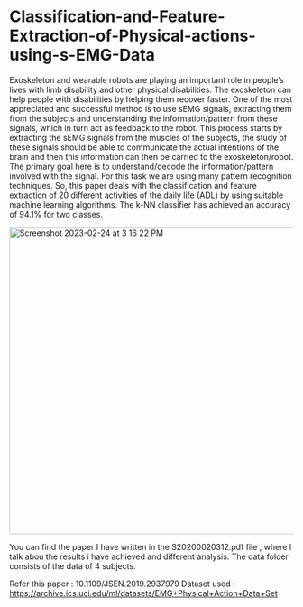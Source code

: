 # Classification-and-Feature-Extraction-of-Physical-actions-using-s-EMG-Data

Exoskeleton and wearable robots are playing an important role in people’s lives with limb disability and other physical disabilities. The exoskeleton can help people with disabilities by helping them recover faster. One of the most appreciated and successful method is to use sEMG signals, extracting them from the subjects and understanding the information/pattern from these signals, which in turn act as feedback to the robot. This process starts by extracting the sEMG signals from the muscles of the subjects, the study of these signals should be able to communicate the actual intentions of the brain and then this information can then be carried to the exoskeleton/robot. The primary goal here is to understand/decode the information/pattern involved with the signal. For this task we are using many pattern recognition techniques. So, this paper deals with the classification and feature extraction of 20 different activities of the daily life (ADL) by using suitable machine learning algorithms. The k-NN classifier has achieved an accuracy of 94.1% for two classes.


<img width="544" alt="Screenshot 2023-02-24 at 3 16 22 PM" src="https://user-images.githubusercontent.com/95843454/221146744-b782b77b-6c55-47e5-82b0-cad6bed33513.png">



You can find the paper I have written in the S20200020312.pdf file , where I talk abou the results i have achieved and different analysis.
The data folder consists of the data of 4 subjects.

Refer this paper : 10.1109/JSEN.2019.2937979
Dataset used : https://archive.ics.uci.edu/ml/datasets/EMG+Physical+Action+Data+Set
